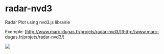 radar-nvd3
==========

Radar Plot using nvd3.js librairie

Exemple: [http://www.marc-dugas.fr/projets/radar-nvd3/](http://www.marc-dugas.fr/projets/radar-nvd3/)

![](http://www.marc-dugas.fr/projets/radar-nvd3/radar-nvd3.png)
